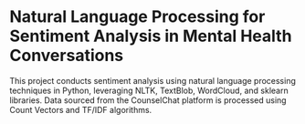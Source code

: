 # Natural Language Processing for Sentiment Analysis in Mental Health Conversations
This project conducts sentiment analysis using natural language processing techniques in Python, leveraging NLTK, TextBlob, WordCloud, and sklearn libraries. Data sourced from the CounselChat platform is processed using Count Vectors and TF/IDF algorithms.
